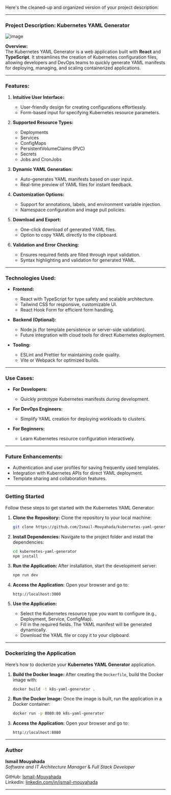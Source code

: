 Here's the cleaned-up and organized version of your project description:

---

### **Project Description: Kubernetes YAML Generator**

![image](https://github.com/user-attachments/assets/8837bb24-7ed9-40fa-98de-03aa9548d936)

**Overview:**  
The Kubernetes YAML Generator is a web application built with **React** and **TypeScript**. It streamlines the creation of Kubernetes configuration files, allowing developers and DevOps teams to quickly generate YAML manifests for deploying, managing, and scaling containerized applications.

---

### **Features:**
1. **Intuitive User Interface:**
   - User-friendly design for creating configurations effortlessly.
   - Form-based input for specifying Kubernetes resource parameters.

2. **Supported Resource Types:**
   - Deployments
   - Services
   - ConfigMaps
   - PersistentVolumeClaims (PVC)
   - Secrets
   - Jobs and CronJobs

3. **Dynamic YAML Generation:**
   - Auto-generates YAML manifests based on user input.
   - Real-time preview of YAML files for instant feedback.

4. **Customization Options:**
   - Support for annotations, labels, and environment variable injection.
   - Namespace configuration and image pull policies.

5. **Download and Export:**
   - One-click download of generated YAML files.
   - Option to copy YAML directly to the clipboard.

6. **Validation and Error Checking:**
   - Ensures required fields are filled through input validation.
   - Syntax highlighting and validation for generated YAML.

---

### **Technologies Used:**
- **Frontend:**
  - React with TypeScript for type safety and scalable architecture.
  - Tailwind CSS for responsive, customizable UI.
  - React Hook Form for efficient form handling.

- **Backend (Optional):**
  - Node.js (for template persistence or server-side validation).
  - Future integration with cloud tools for direct Kubernetes deployment.

- **Tooling:**
  - ESLint and Prettier for maintaining code quality.
  - Vite or Webpack for optimized builds.

---

### **Use Cases:**
- **For Developers:**
  - Quickly prototype Kubernetes manifests during development.
  
- **For DevOps Engineers:**
  - Simplify YAML creation for deploying workloads to clusters.

- **For Beginners:**
  - Learn Kubernetes resource configuration interactively.

---

### **Future Enhancements:**
- Authentication and user profiles for saving frequently used templates.
- Integration with Kubernetes APIs for direct YAML deployment.
- Template sharing and collaboration features.

---

### **Getting Started**

Follow these steps to get started with the Kubernetes YAML Generator:

1. **Clone the Repository:**
   Clone the repository to your local machine:
   ```bash
   git clone https://github.com/Ismail-Mouyahada/kubernetes-yaml-generator.git
   ```

2. **Install Dependencies:**
   Navigate to the project folder and install the dependencies:
   ```bash
   cd kubernetes-yaml-generator
   npm install
   ```

3. **Run the Application:**
   After installation, start the development server:
   ```bash
   npm run dev
   ```

4. **Access the Application:**
   Open your browser and go to:
   ```
   http://localhost:3000
   ```

5. **Use the Application:**
   - Select the Kubernetes resource type you want to configure (e.g., Deployment, Service, ConfigMap).
   - Fill in the required fields. The YAML manifest will be generated dynamically.
   - Download the YAML file or copy it to your clipboard.

---

### **Dockerizing the Application**

Here’s how to dockerize your **Kubernetes YAML Generator** application.

1. **Build the Docker Image:**
   After creating the `Dockerfile`, build the Docker image with:
   ```bash
   docker build -t k8s-yaml-generator .
   ```

2. **Run the Docker Image:**
   Once the image is built, run the application in a Docker container:
   ```bash
   docker run -p 8080:80 k8s-yaml-generator
   ```

3. **Access the Application:**
   Open your browser and go to:
   ```
   http://localhost:8080
   ```

---

### **Author**

**Ismail Mouyahada**  
*Software and IT Architecture Manager* & *Full Stack Developer*  

GitHub: [Ismail-Mouyahada](https://github.com/Ismail-Mouyahada)  
LinkedIn: [linkedin.com/in/ismail-mouyahada](https://linkedin.com/in/ismail-mouyahada)

---
 
